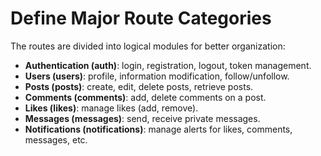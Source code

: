 # Define Major Route Categories

The routes are divided into logical modules for better organization:

- **Authentication (auth)**: login, registration, logout, token management.
- **Users (users)**: profile, information modification, follow/unfollow.
- **Posts (posts)**: create, edit, delete posts, retrieve posts.
- **Comments (comments)**: add, delete comments on a post.
- **Likes (likes)**: manage likes (add, remove).
- **Messages (messages)**: send, receive private messages.
- **Notifications (notifications)**: manage alerts for likes, comments, messages, etc.